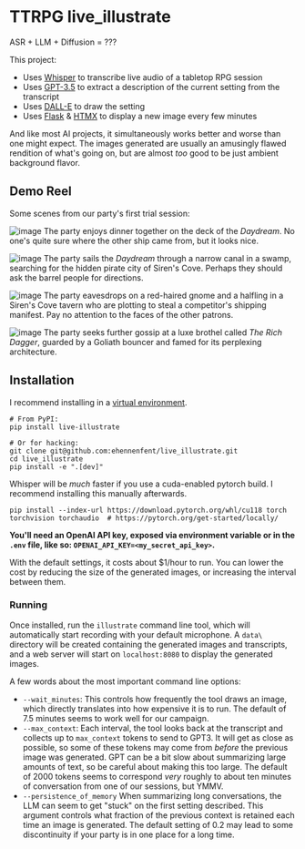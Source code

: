 # TTRPG live_illustrate
ASR + LLM + Diffusion = ???

This project:
* Uses [Whisper](https://github.com/openai/whisper) to transcribe live audio of a tabletop RPG session
* Uses [GPT-3.5](https://platform.openai.com/docs/guides/text-generation) to extract a description of the current setting from the transcript
* Uses [DALL-E](https://platform.openai.com/docs/guides/images) to draw the setting
* Uses [Flask](https://flask.palletsprojects.com) & [HTMX](https://htmx.org) to display a new image every few minutes

And like most AI projects, it simultaneously works better and worse than one might expect. 
The images generated are usually an amusingly flawed rendition of what's going on, but are almost _too_ good to be just ambient background flavor.

## Demo Reel

Some scenes from our party's first trial session:

![image](https://github.com/ehennenfent/live_illustrate/assets/7294647/3525a789-2f07-4b76-b704-bb163b5d6a9e)
The party enjoys dinner together on the deck of the _Daydream_. No one's quite sure where the other ship came from, but it looks nice.

![image](https://github.com/ehennenfent/live_illustrate/assets/7294647/ea25229d-ace4-409f-a4b9-5f6a86921f27)
The party sails the _Daydream_ through a narrow canal in a swamp, searching for the hidden pirate city of Siren's Cove. 
Perhaps they should ask the barrel people for directions. 

![image](https://github.com/ehennenfent/live_illustrate/assets/7294647/f1c381f4-22b8-49bf-ba29-e7e550045e5c)
The party eavesdrops on a red-haired gnome and a halfling in a Siren's Cove tavern who are plotting to steal a competitor's shipping manifest.
Pay no attention to the faces of the other patrons. 

![image](https://github.com/ehennenfent/live_illustrate/assets/7294647/0af383e8-5276-47ce-9ed1-6385348398c9)
The party seeks further gossip at a luxe brothel called _The Rich Dagger_, guarded by a Goliath bouncer and famed for its perplexing architecture. 

## Installation
I recommend installing in a [virtual environment](https://docs.python.org/3/library/venv.html). 

```
# From PyPI:
pip install live-illustrate

# Or for hacking:
git clone git@github.com:ehennenfent/live_illustrate.git
cd live_illustrate
pip install -e ".[dev]"
```

Whisper will be _much_ faster if you use a cuda-enabled pytorch build. I recommend installing this manually afterwards.
```
pip install --index-url https://download.pytorch.org/whl/cu118 torch torchvision torchaudio  # https://pytorch.org/get-started/locally/
```

**You'll need an OpenAI API key, exposed via environment variable or in the `.env` file, like so: `OPENAI_API_KEY=<my_secret_api_key>`.**

With the default settings, it costs about $1/hour to run. You can lower the cost by reducing the size of the generated images, or 
increasing the interval between them. 

### Running
Once installed, run the `illustrate` command line tool, which will automatically start recording with your default microphone.
A `data\` directory will be created containing the generated images and transcripts, and a web server will start on `localhost:8080` to display the generated images. 

A few words about the most important command line options:
* `--wait_minutes`: This controls how frequently the tool draws an image, which directly translates into how expensive it is
to run. The default of 7.5 minutes seems to work well for our campaign.
* `--max_context`: Each interval, the tool looks back at the transcript and collects up to `max_context` tokens to send to GPT3. 
It will get as close as possible, so some of these tokens may come from _before_ the previous image was generated. GPT can be 
a bit slow about summarizing large amounts of text, so be careful about making this too large. The default of 2000 tokens seems
to correspond _very_ roughly to about ten minutes of conversation from one of our sessions, but YMMV. 
* `--persistence_of_memory` When summarizing long conversations, the LLM can seem to get "stuck" on the first setting described.
This argument controls what fraction of the previous context is retained each time an image is generated. The default setting of 0.2
may lead to some discontinuity if your party is in one place for a long time. 
